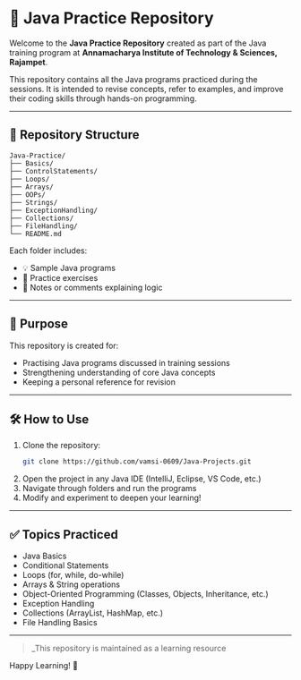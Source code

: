 # 📘 Java Practice Repository

Welcome to the **Java Practice Repository** created as part of the Java training program at **Annamacharya Institute of Technology & Sciences, Rajampet**.

This repository contains all the Java programs practiced during the sessions. It is intended to revise concepts, refer to examples, and improve their coding skills through hands-on programming.

---

## 📂 Repository Structure

```
Java-Practice/
├── Basics/
├── ControlStatements/
├── Loops/
├── Arrays/
├── OOPs/
├── Strings/
├── ExceptionHandling/
├── Collections/
├── FileHandling/
└── README.md
```

Each folder includes:
- 💡 Sample Java programs
- 📝 Practice exercises
- 📄 Notes or comments explaining logic

---

## 📌 Purpose

This repository is created for:
- Practising Java programs discussed in training sessions
- Strengthening understanding of core Java concepts
- Keeping a personal reference for revision

---

## 🛠️ How to Use

1. Clone the repository:
   ```bash
   git clone https://github.com/vamsi-0609/Java-Projects.git
   ```
2. Open the project in any Java IDE (IntelliJ, Eclipse, VS Code, etc.)
3. Navigate through folders and run the programs
4. Modify and experiment to deepen your learning!

---

## ✅ Topics Practiced

- Java Basics
- Conditional Statements
- Loops (for, while, do-while)
- Arrays & String operations
- Object-Oriented Programming (Classes, Objects, Inheritance, etc.)
- Exception Handling
- Collections (ArrayList, HashMap, etc.)
- File Handling Basics

---

> _This repository is maintained as a learning resource

Happy Learning! 🎯
